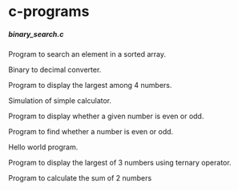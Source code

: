 # c-programs

##### binary_search.c 
Program to search an element in a sorted array.

Binary to decimal converter.

Program to display the largest among 4 numbers.

Simulation of simple calculator.

Program to display whether a given number is even or odd.

Program to find whether a number is even or odd.

Hello world program.

Program to display the largest of 3 numbers using ternary operator.

Program to calculate the sum of 2 numbers


